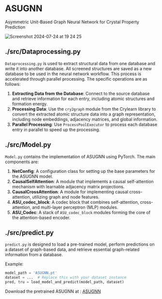 # ASUGNN
Asymmetric Unit-Based Graph Neural Network for Crystal Property Prediction

![Screenshot 2024-07-24 at 19 24 25](https://github.com/user-attachments/assets/ecd5c325-a1a6-49f1-9f41-c4fc4aa48c1f)

## ./src/Dataprocessing.py

`Dataprocessing.py` is used to extract structural data from one database and write it into another database. All screened structures are saved as a new database to be used in the neural network workflow. This process is accelerated through parallel processing. The specific operations are as follows:

1. **Extracting Data from the Database**: Connect to the source database and retrieve information for each entry, including atomic structures and formation energy.
2. **Processing Data**: Use the `cry2graph` module from the Crylearn library to convert the extracted atomic structure data into a graph representation, including node embeddings, adjacency matrices, and global information.
3. **Parallel Processing**: Use `ProcessPoolExecutor` to process each database entry in parallel to speed up the processing.

## ./src/Model.py

`Model.py` contains the implementation of ASUGNN using PyTorch. The main components are:


1. **NetConfig**: A configuration class for setting up the base parameters for the ASUGNN model.
2. **CausalSelfAttention**: A module that implements a causal self-attention mechanism with learnable adjacency matrix projections.
3. **CausalCrossAttention**: A module for implementing causal cross-attention, utilizing graph and node features.
4. **ASU_codec_block**: A codec block that combines self-attention, cross-attention, and multi-layer perceptron (MLP) modules.
5. **ASU_Codec**: A stack of `ASU_codec_block` modules forming the core of the attention-based encoder.


## ./src/predict.py


`predict.py` is designed to load a pre-trained model, perform predictions on a dataset of graph-based data, and retrieve essential graph-related information from a database.

Example:
```python
model_path = 'ASUGNN.pt'
dataset = ...  # Replace this with your dataset instance
pred, tru = load_model_and_predict(model_path, dataset)
```

Download the pretrained ASUGNN at : [ASUGNN](https://huggingface.co/caobin/ASUGNN)
